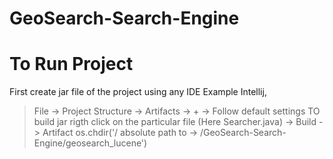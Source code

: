 # GeoSearch-Search-Engine
# To Run Project
First create jar file of the project using any IDE Example Intellij, 
> File -> Project Structure -> Artifacts -> + -> Follow default settings
> TO build jar rigth click on the particular file (Here Searcher.java) -> Build -> Artifact
> os.chdir('/ absolute path to -> /GeoSearch-Search-Engine/geosearch_lucene')